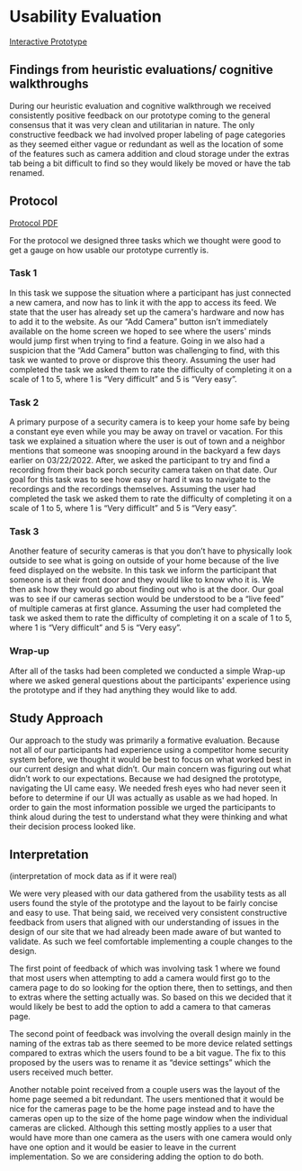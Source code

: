 # Usability Evaluation

[Interactive Prototype](https://xd.adobe.com/view/c3e8889d-0372-4df5-80f5-b2e23250953c-96bb/)

## Findings from heuristic evaluations/ cognitive walkthroughs

During our heuristic evaluation and cognitive walkthrough we received consistently positive feedback on our prototype coming to the general consensus that it was very clean and utilitarian in nature. The only constructive feedback we had involved proper labeling of page categories as they seemed either vague or redundant as well as the location of some of the features such as camera addition and cloud storage under the extras tab being a bit difficult to find so they would likely be moved or have the tab renamed.


## Protocol

[Protocol PDF](https://github.com/UsabilityEngineering/Open-Source-Security-Camera/blob/main/protocol.pdf)

For the protocol we designed three tasks which we thought were good to get a gauge on how usable our prototype currently is. 

### Task 1

In this task we suppose the situation where a participant has just connected a new camera, and now has to link it with the app to access its feed. We state that the user has already set up the camera's hardware and now has to add it to the website. As our “Add Camera” button isn’t immediately available on the home screen we hoped to see where the users' minds would jump first when trying to find a feature. Going in we also had a suspicion that the “Add Camera” button was challenging to find, with this task we wanted to prove or disprove this theory. Assuming the user had completed the task we asked them to rate the difficulty of completing it on a scale of 1 to 5, where 1 is “Very difficult” and 5 is “Very easy”.


### Task 2

A primary purpose of a security camera is to keep your home safe by being a constant eye even while you may be away on travel or vacation. For this task we explained a situation where the user is out of town and a neighbor mentions that someone was snooping around in the backyard a few days earlier on 03/22/2022. After, we asked the participant to try and find a recording from their back porch security camera taken on that date. Our goal for this task was to see how easy or hard it was to navigate to the recordings and the recordings themselves. Assuming the user had completed the task we asked them to rate the difficulty of completing it on a scale of 1 to 5, where 1 is “Very difficult” and 5 is “Very easy”.

### Task 3

Another feature of security cameras is that you don’t have to physically look outside to see what is going on outside of your home because of the live feed displayed on the website. In this task we inform the participant that someone is at their front door and they would like to know who it is. We then ask how they would go about finding out who is at the door. Our goal was to see if our cameras section would be understood to be a “live feed” of multiple cameras at first glance. Assuming the user had completed the task we asked them to rate the difficulty of completing it on a scale of 1 to 5, where 1 is “Very difficult” and 5 is “Very easy”.

### Wrap-up


After all of the tasks had been completed we conducted a simple Wrap-up where we asked general questions about the participants' experience using the prototype and if they had anything they would like to add. 


## Study Approach

Our approach to the study was primarily a formative evaluation. Because not all of our participants had experience using a competitor home security system before, we thought it would be best to focus on what worked best in our current design and what didn’t. Our main concern was figuring out what didn’t work to our expectations. Because we had designed the prototype, navigating the UI came easy. We needed fresh eyes who had never seen it before to determine if our UI was actually as usable as we had hoped. In order to gain the most information possible we urged the participants to think aloud during the test to understand what they were thinking and what their decision process looked like. 


## Interpretation

(interpretation of mock data as if it were real)

We were very pleased with our data gathered from the usability tests as all users found the style of the prototype and the layout to be fairly concise and easy to use. That being said, we received very consistent constructive feedback from users that aligned with our understanding of issues in the design of our site that we had already been made aware of but wanted to validate. As such we feel comfortable implementing a couple changes to the design. 

The first point of feedback of which was involving task 1 where we found that most users when attempting to add a camera would first go to the camera page to do so looking for the option there, then to settings, and then to extras where the setting actually was. So based on this we decided that it would likely be best to add the option to add a camera to that cameras page.

The second point of feedback was involving the overall design mainly in the naming of the extras tab as there seemed to be more device related settings compared to extras which the users found to be a bit vague. The fix to this proposed by the users was to rename it as “device settings” which the users received much better.

Another notable point received from a couple users was the layout of the home page seemed a bit redundant. The users mentioned that it would be nice for the cameras page to be the home page instead and to have the cameras open up to the size of the home page window when the individual cameras are clicked. Although this setting mostly applies to a user that would have more than one camera as the users with one camera would only have one option and it would be easier to leave in the current implementation. So we are considering adding the option to do both.
